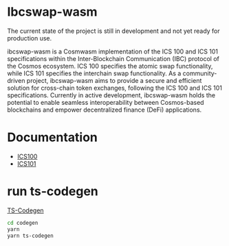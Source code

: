 # Ibcswap-wasm

The current state of the project is still in development and not yet ready for production use.

ibcswap-wasm is a Cosmwasm implementation of the ICS 100 and ICS 101 specifications within the Inter-Blockchain Communication (IBC) protocol of the Cosmos ecosystem. ICS 100 specifies the atomic swap functionality, while ICS 101 specifies the interchain swap functionality. As a community-driven project, ibcswap-wasm aims to provide a secure and efficient solution for cross-chain token exchanges, following the ICS 100 and ICS 101 specifications. Currently in active development, ibcswap-wasm holds the potential to enable seamless interoperability between Cosmos-based blockchains and empower decentralized finance (DeFi) applications.

# Documentation

- [ICS100](./docs/ics100.md)
- [ICS101](./docs/ics101.md)




# run ts-codegen

[TS-Codegen](https://github.com/CosmWasm/ts-codegen#readme)

```bash
cd codegen
yarn
yarn ts-codegen
```